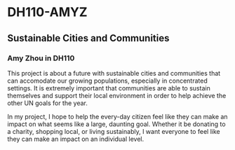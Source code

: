 # DH110-AMYZ

## Sustainable Cities and Communities
### Amy Zhou in DH110

This project is about a future with sustainable cities and communities that can accomodate our growing populations, especially in concentrated settings. It is extremely important that communities are able to sustain themselves and support their local environment in order to help achieve the other UN goals for the year.

In my project, I hope to help the every-day citizen feel like they can make an impact on what seems like a large, daunting goal. Whether it be donating to a charity, shopping local, or living sustainably, I want everyone to feel like they can make an impact on an individual level. 

